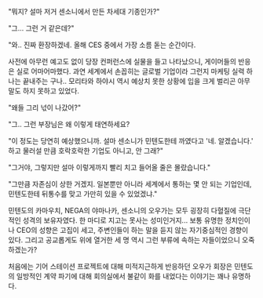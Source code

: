 "뭐지? 설마 저거 센소니에서 만든 차세대 기종인가?" 

"그... 그런 거 같은데?" 

"와.. 진짜 환장하겠네. 올해 CES 중에서 가장 소름 돋는 순간이다. 

사전에 아무런 예고도 없이 당장 컨퍼런스에 실물을 들고 나타났으니, 게이머들의 반응은 실로 어마어마했다. 
과연 세계에서 손꼽히는 글로벌 기업이라 그런지 마케팅 실력 하나는 끝내주는 구나.. 
모리타와 하야시 역시 예상치 못한 상황에 입을 크게 벌리곤 아무 말도 하지 못하고 있었다. 

"왜들 그리 넋이 나갔어?" 

"그.. 그런 부장님은 왜 이렇게 태연하세요? 

"이 정도는 당연히 예상했으니까. 설마 센소니가 민텐도한테 까였다고 '네. 알겠습니다.' 하고 물러설 만큼 호락호락한 기업도 아니고, 안 그래?" 

"그거야, 그렇지만 설마 이렇게까지 빨리 치고 들어올 줄은 몰랐습니다." 

"그만큼 자존심이 상한 거겠지. 일본뿐만 아니라 세계에서 통하는 몇 안 되는 기업인데, 민텐도한테 뒤통수를 맞고 가만히 있을 수 있었겠냐." 

민텐도의 카마우치, NEGA의 야마나카, 센소니의 오우가는 모두 굉장히 다혈질에 극단적인 성격의 보유자였다. 한 마디로 지고는 못사는 성미인거지... 
보통 유명한 정치인이나 CEO의 성향은 고집이 세고, 주변인들이 하는 말을 듣지 않는 자기중심적인 경향이 있다. 그리고 공교롭게도 위에 열거한 세 명 역시 그런 부류에 속하는 자들이었으니 오죽 하겠는가? 

처음에는 기어 스테이션 프로젝트에 대해 미적지근하게 반응하던 오우가 회장은 민텐도의 일방적인 계약 파기에 대해 회의실에서 불같이 화를 내었다는 이야기는 꽤나 유명하다. 